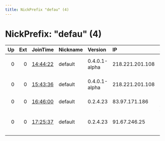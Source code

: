 ```yaml
---
title: NickPrefix "defau" (4)
---
```


# NickPrefix: "defau" (4)

|   Up |   Ext | JoinTime                                                                                            | Nickname   | Version       | IP              | AS                               | CC   |   ORp |   Dirp | OS      | Contact   |   eFamMembers |
|-----:|------:|:----------------------------------------------------------------------------------------------------|:-----------|:--------------|:----------------|:---------------------------------|:-----|------:|-------:|:--------|:----------|--------------:|
|    0 |     0 | [14:44:22](https://metrics.torproject.org/rs.html#details/BF768145D96DB933171AC4C6E43BE0DEB331705D) | default    | 0.4.0.1-alpha | 218.221.201.108 | So-net Entertainment Corporation | jp   | 50936 |      0 | Windows | None      |             1 |
|    0 |     0 | [15:43:36](https://metrics.torproject.org/rs.html#details/1C8FB9293BA3236FC8828DC2C69BE07BEE798E46) | default    | 0.4.0.1-alpha | 218.221.201.108 | So-net Entertainment Corporation | jp   | 50936 |      0 | Windows | None      |             1 |
|    0 |     0 | [16:46:00](https://metrics.torproject.org/rs.html#details/8FB71AA4421FCA831523184CB0364884297F8E6B) | default    | 0.2.4.23      | 83.97.171.186   | Telecable de Asturias,SA         | es   |   443 |   9030 | Windows | None      |             1 |
|    0 |     0 | [17:25:37](https://metrics.torproject.org/rs.html#details/EDB090377D4228E63147702E1188B4216918ACED) | default    | 0.2.4.23      | 91.67.246.25    | Vodafone Kabel Deutschland GmbH  | de   |   443 |   9030 | Windows | None      |             1 |
